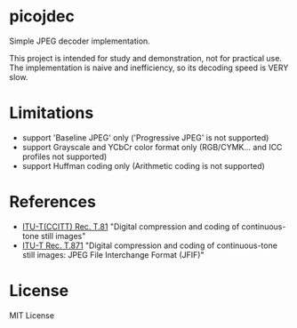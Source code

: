 # picojdec

Simple JPEG decoder implementation.

This project is intended for study and demonstration, not for practical use. The implementation is naive and inefficiency, so its decoding speed is VERY slow.


# Limitations
- support 'Baseline JPEG' only ('Progressive JPEG' is not supported)
- support Grayscale and YCbCr color format only (RGB/CYMK... and ICC profiles not supported)
- support Huffman coding only (Arithmetic coding is not supported)


# References
- [ITU-T(CCITT) Rec. T.81][t81] "Digital compression and coding of continuous-tone still images"
- [ITU-T Rec. T.871][t871] "Digital compression and coding of continuous-tone still images: JPEG File Interchange Format (JFIF)"

[t81]: https://www.itu.int/rec/T-REC-T.81
[t871]: https://www.itu.int/rec/T-REC-T.871


# License
MIT License
